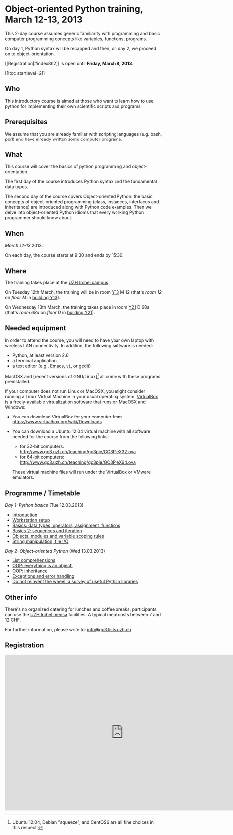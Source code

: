 Object-oriented Python training, March 12-13, 2013
==================================================

This 2-day course assumes generic familiarity with programming and
basic computer programming concepts like variables, functions,
programs.

On day 1, Python syntax will be recapped and then, on day 2, we
proceed on to object-orientation.

[[Registration|#index8h2]] is open until **Friday, March 8, 2013**.


[[!toc startlevel=2]]

## Who
This introductory course is aimed at those who want to learn how to
use python for implementing their own scientific scripts and programs.

## Prerequisites
We assume that you are already familiar with scripting languages
(e.g. bash, perl) and have already written some computer programs.

## What
This course will cover the basics of python programming and object-orientation.

The first day of the course introduces Python syntax and the
fundamental data types.

The second day of the course covers Object-oriented Python: the basic
concepts of object-oriented programming (class, instances, interfaces
and inheritance) are introduced along with Python code examples.  Then
we delve into object-oriented Python idioms that every working Python
programmer should know about.

## When
_March 12-13_ 2013.

On each day, the course starts at 9:30 and ends by 15:30.

## Where

The training takes place at the [UZH Irchel campus](http://www.mnf.uzh.ch/en/studies/irchel-campus.html).

On Tuesday 12th March, the training will be in room
[Y13][y13] M 12 (that's _room 12_ on _floor M_ in [building Y13][y13]).

On Wednesday 13th March, the training takes place in room
[Y21][y21] D 68a (that's _room 68a_ on _floor D_ in [building Y21][y21]).

[y13]: http://www.plaene.unizh.ch/Y13?z=6&lon=951683.9186948&lat=6007215.8016207&f=showAll&w=618&h=453&m=marker_building_Y13
[y21]: http://www.plaene.unizh.ch/Y21?z=6&lon=951683.9186948&lat=6007215.8016207&f=showAll&w=618&h=453&m=marker_building_Y21


## Needed equipment

In order to attend the course, you will need to have your own laptop
with wireless LAN connectivity.  In addition, the following software
is needed:

- Python, at least version 2.6
- a terminal application
- a text editor (e.g., [Emacs][1], [`vi`][2], or [gedit][3])

[1]: http://www.gnu.org/software/emacs/
[2]: http://www.vim.org/
[3]: http://projects.gnome.org/gedit/

MacOSX and [recent versions of GNU/Linux][^1] all come with these programs preinstalled.

[^1]: Ubuntu 12.04, Debian "squeeze", and CentOS6 are all fine choices in this respect.

If your computer does not run Linux or MacOSX, you might consider
running a Linux Virtual Machine in your usual operating system.
[VirtualBox](http://www.virtualbox.org/) is a freely-available
virtualization software that runs on MacOSX and Windows:

- You can download VirtualBox for your computer from <https://www.virtualbox.org/wiki/Downloads>

- You can download a Ubuntu 12.04 virtual machine with all software needed for the course from the following links:

  * for 32-bit computers: <http://www.gc3.uzh.ch/teaching/gc3pie/GC3PieX32.ova>
  * for 64-bit computers: <http://www.gc3.uzh.ch/teaching/gc3pie/GC3PieX64.ova>

  These virtual machine files will run under the VirtualBox or VMware emulators.


## Programme / Timetable

_Day 1: Python basics_ (Tue 12.03.2013)

* [Introduction][placeholder]<!--(part0.pdf)-->
* [Workstation setup][placeholder]<!--(part1.pdf)-->
* [Basics: data types, operators, assignment, functions][placeholder]<!--(part2.pdf)-->
   <!-- - Downloads: [[hello.py]], [[welcome.py]] -->
   <!-- - Solutions to exercises: [[ex2c.py]] -->
* [Basics 2: sequences and iteration][placeholder]<!--(part3.pdf)-->
  <!-- - Solutions to exercises: [[ex3a.py]], [[ex3b.py]], [[ex3c.py]] -->
* [Objects, modules and variable scoping rules][placeholder]<!--(part3bis.pdf)-->
* [String manipulation, file I/O][placeholder]<!--(part4.pdf)-->
  <!-- - Downloads: [[values.dat]], [[euro.csv]] -->
  <!-- - Solutions to exercises: [[ex4a.py]], [[ex4b.py]], [[ex4c.py]], [[ex4d.py]] -->


_Day 2: Object-oriented Python_ (Wed 13.03.2013)

* [List comprehensions][placeholder]<!--(part8.pdf)-->
* [OOP: everything is an object!][placeholder]<!--(part5.pdf)-->
  <!-- - Downloads: [[minmax.py]] -->
  <!-- - Solutions to exercises: [[ex5a.py]], [[ex5b.py]] -->
* [OOP: inheritance][placeholder]<!--(part6.pdf)-->
  <!-- - Downloads: [[test_minmax.py]], [[grep.py]] -->
  <!-- - Solutions to exercises: [[ex6a.py]], [[ex6b.py]], [[ex6c.py]] -->
* [Exceptions and error handling][placeholder]<!--(part7.pdf)-->
  <!-- - Solutions to exercises: [[ex7a.py]] -->
* [Do not reinvent the wheel: a survey of useful Python libraries][placeholder]<!--(part8.pdf)-->

[placeholder]: http://www.explosm.net/db/files/Comics/Matt/curiosity-killed-the-cat.png


## Other info

There's no organized catering for lunches and coffee breaks;
participants can use the
[UZH Irchel mensa](http://www.mensa.uzh.ch/menueplaene/mensa-uzh-irchel.html)
facilities.  A typical meal costs between 7 and 12 CHF.

For further information, please write to: <info@gc3.lists.uzh.ch>


<a name="anchor"></a>
## Registration

<iframe
    src="https://docs.google.com/forms/d/1ej0rqI7NYyUu0TsuvgGn1DM3rTuUkBkXV3sQgrX4k-I/viewform?embedded=true"
    width="760" height="500" frameborder="0" marginheight="0"
    marginwidth="0">
        Loading...
</iframe>
